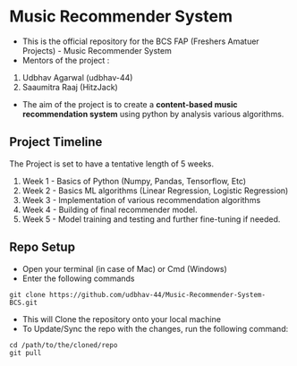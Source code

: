 # Music Recommender System

- This is the official repository for the BCS FAP (Freshers Amatuer Projects) - Music Recommender System
- Mentors of the project :
1. Udbhav Agarwal (udbhav-44)
2. Saaumitra Raaj (HitzJack)

- The aim of the project is to create a **content-based music recommendation system** using python by analysis various algorithms.


## Project Timeline

The Project is set to have a tentative length of 5 weeks.

1. Week 1 - Basics of Python (Numpy, Pandas, Tensorflow, Etc)
2. Week 2 - Basics ML algorithms (Linear Regression, Logistic Regression)
3. Week 3 - Implementation of various recommendation algorithms
4. Week 4 - Building of final recommender model.
5. Week 5 - Model training and testing and further fine-tuning if needed.

## Repo Setup 

- Open your terminal (in case of Mac) or Cmd (Windows)
- Enter the following commands 

```
git clone https://github.com/udbhav-44/Music-Recommender-System-BCS.git
```

-  This will Clone the repository onto your local machine
- To Update/Sync the repo with the changes, run the following command:

```
cd /path/to/the/cloned/repo
git pull 
```


